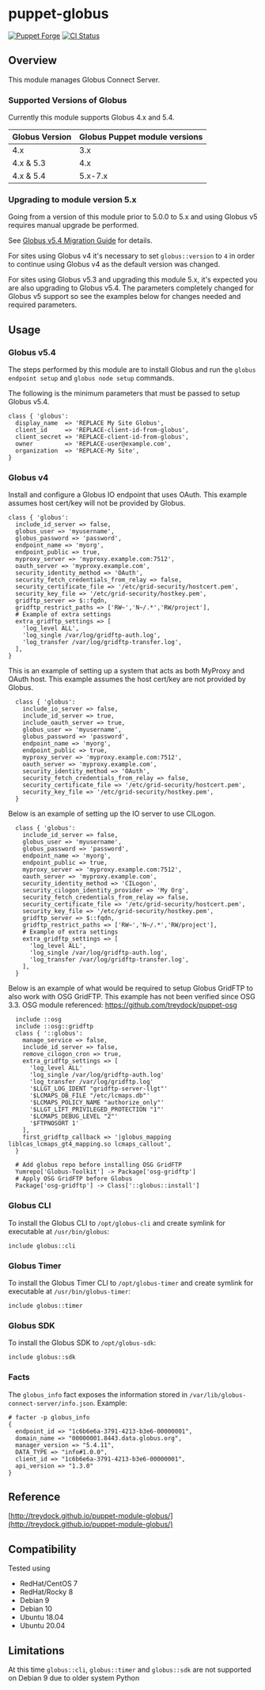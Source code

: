# puppet-globus

[![Puppet Forge](http://img.shields.io/puppetforge/v/treydock/globus.svg)](https://forge.puppetlabs.com/treydock/globus)
[![CI Status](https://github.com/treydock/puppet-module-globus/workflows/CI/badge.svg?branch=master)](https://github.com/treydock/puppet-module-globus/actions?query=workflow%3ACI)

## Overview

This module manages Globus Connect Server.

### Supported Versions of Globus

Currently this module supports Globus 4.x and 5.4.

| Globus Version | Globus Puppet module versions |
| -------------- | ----------------------------- |
| 4.x            | 3.x                           |
| 4.x & 5.3      | 4.x                           |
| 4.x & 5.4      | 5.x-7.x                       |


### Upgrading to module version 5.x

Going from a version of this module prior to 5.0.0 to 5.x and using Globus v5 requires manual upgrade be performed.

See [Globus v5.4 Migration Guide](https://docs.globus.org/globus-connect-server/v5.4/migration-guide/) for details.

For sites using Globus v4 it's necessary to set `globus::version` to `4` in order to continue using Globus v4 as the default version was changed.

For sites using Globus v5.3 and upgrading this module 5.x, it's expected you are also upgrading to Globus v5.4. The parameters completely changed for Globus v5 support so see the examples below for changes needed and required parameters.

## Usage

### Globus v5.4

The steps performed by this module are to install Globus and run the `globus endpoint setup` and `globus node setup` commands.

The following is the minimum parameters that must be passed to setup Globus v5.4.

```puppet
class { 'globus':
  display_name  => 'REPLACE My Site Globus',
  client_id     => 'REPLACE-client-id-from-globus',
  client_secret => 'REPLACE-client-id-from-globus',
  owner         => 'REPLACE-user@example.com',
  organization  => 'REPLACE-My Site',
}
```

### Globus v4

Install and configure a Globus IO endpoint that uses OAuth.  This example assumes host cert/key will not be provided by Globus.

```puppet
class { 'globus':
  include_id_server => false,
  globus_user => 'myusername',
  globus_password => 'password',
  endpoint_name => 'myorg',
  endpoint_public => true,
  myproxy_server => 'myproxy.example.com:7512',
  oauth_server => 'myproxy.example.com',
  security_identity_method => 'OAuth',
  security_fetch_credentials_from_relay => false,
  security_certificate_file => '/etc/grid-security/hostcert.pem',
  security_key_file => '/etc/grid-security/hostkey.pem',
  gridftp_server => $::fqdn,
  gridftp_restrict_paths => ['RW~','N~/.*','RW/project'],
  # Example of extra settings
  extra_gridftp_settings => [
    'log_level ALL',
    'log_single /var/log/gridftp-auth.log',
    'log_transfer /var/log/gridftp-transfer.log',
  ],
}
```

This is an example of setting up a system that acts as both MyProxy and OAuth host.  This example assumes the host cert/key are not provided by Globus.

```puppet
  class { 'globus':
    include_io_server => false,
    include_id_server => true,
    include_oauth_server => true,
    globus_user => 'myusername',
    globus_password => 'password',
    endpoint_name => 'myorg',
    endpoint_public => true,
    myproxy_server => 'myproxy.example.com:7512',
    oauth_server => 'myproxy.example.com',
    security_identity_method => 'OAuth',
    security_fetch_credentials_from_relay => false,
    security_certificate_file => '/etc/grid-security/hostcert.pem',
    security_key_file => '/etc/grid-security/hostkey.pem',
  }
```

Below is an example of setting up the IO server to use CILogon.

```puppet
  class { 'globus':
    include_id_server => false,
    globus_user => 'myusername',
    globus_password => 'password',
    endpoint_name => 'myorg',
    endpoint_public => true,
    myproxy_server => 'myproxy.example.com:7512',
    oauth_server => 'myproxy.example.com',
    security_identity_method => 'CILogon',
    security_cilogon_identity_provider => 'My Org',
    security_fetch_credentials_from_relay => false,
    security_certificate_file => '/etc/grid-security/hostcert.pem',
    security_key_file => '/etc/grid-security/hostkey.pem',
    gridftp_server => $::fqdn,
    gridftp_restrict_paths => ['RW~','N~/.*','RW/project'],
    # Example of extra settings
    extra_gridftp_settings => [
      'log_level ALL',
      'log_single /var/log/gridftp-auth.log',
      'log_transfer /var/log/gridftp-transfer.log',
    ],
  }
```

Below is an example of what would be required to setup Globus GridFTP to also work with OSG GridFTP.  This example has not been verified since OSG 3.3.  OSG module referenced: https://github.com/treydock/puppet-osg

```puppet
  include ::osg
  include ::osg::gridftp
  class { '::globus':
    manage_service => false,
    include_id_server => false,
    remove_cilogon_cron => true,
    extra_gridftp_settings => [
      'log_level ALL'
      'log_single /var/log/gridftp-auth.log'
      'log_transfer /var/log/gridftp.log'
      '$LLGT_LOG_IDENT "gridftp-server-llgt"'
      '$LCMAPS_DB_FILE "/etc/lcmaps.db"'
      '$LCMAPS_POLICY_NAME "authorize_only"'
      '$LLGT_LIFT_PRIVILEGED_PROTECTION "1"'
      '$LCMAPS_DEBUG_LEVEL "2"'
      '$FTPNOSORT 1'
    ],
    first_gridftp_callback => '|globus_mapping liblcas_lcmaps_gt4_mapping.so lcmaps_callout',
  }
  
  # Add globus repo before installing OSG GridFTP
  Yumrepo['Globus-Toolkit'] -> Package['osg-gridftp']
  # Apply OSG GridFTP before Globus
  Package['osg-gridftp'] -> Class['::globus::install']
```

### Globus CLI

To install the Globus CLI to `/opt/globus-cli` and create symlink for executable at `/usr/bin/globus`:

```puppet
include globus::cli
```

### Globus Timer

To install the Globus Timer CLI to `/opt/globus-timer` and create symlink for executable at `/usr/bin/globus-timer`:

```puppet
include globus::timer
```

### Globus SDK

To install the Globus SDK to `/opt/globus-sdk`:

```puppet
include globus::sdk
```

### Facts

The `globus_info` fact exposes the information stored in `/var/lib/globus-connect-server/info.json`.  Example:

```
# facter -p globus_info
{
  endpoint_id => "1c6b6e6a-3791-4213-b3e6-00000001",
  domain_name => "00000001.8443.data.globus.org",
  manager_version => "5.4.11",
  DATA_TYPE => "info#1.0.0",
  client_id => "1c6b6e6a-3791-4213-b3e6-00000001",
  api_version => "1.3.0"
}

```

## Reference

[http://treydock.github.io/puppet-module-globus/](http://treydock.github.io/puppet-module-globus/)

## Compatibility

Tested using

* RedHat/CentOS 7
* RedHat/Rocky 8
* Debian 9
* Debian 10
* Ubuntu 18.04
* Ubuntu 20.04

## Limitations

At this time `globus::cli`, `globus::timer` and `globus::sdk` are not supported on Debian 9 due to older system Python
